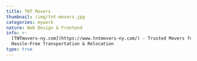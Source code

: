 ```yaml
---
title: TNT Movers
thumbnail: /img/tnt-movers.jpg
categories: mywork
nature: Web Design & Frontend
info: >-
  [TNTmovers-ny.com](https://www.tntmovers-ny.com/) - Trusted Movers for
  Hassle-Free Transportation & Relocation
type: true
---
```


